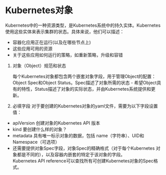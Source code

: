 # Kubernetes对象
Kubernetes中的一种资源类型，是Kubernetes系统中的持久实体。Kubernetes使用这些实体来表示集群的状态。具体来说，他们可以描述：  
- 容器化应用正在运行(以及在哪些节点上)
- 这些应用可用的资源
- 关于这些应用如何运行的策略，如重新策略，升级和容错  

1. 对象（Object）规范和状态

   每个Kubernetes对象都包含两个嵌套对象字段，用于管理Object的配置：Object Spec和Object Status。Spec描述了对象所需的状态 - 希望Object具有的特性，Status描述了对象的实际状态，并由Kubernetes系统提供和更新。

2. 必填字段 
   对于要创建的Kubernetes对象的yaml文件，需要为以下字段设置值：  

 - apiVersion 创建对象的Kubernetes API 版本  
 - kind 要创建什么样的对象？  
 - metadata 具有唯一标示对象的数据，包括 name（字符串）、UID和Namespace（可选项）  
 - 还需要提供对象Spec字段，对象Spec的精确格式（对于每个Kubernetes 对象都是不同的），以及容器内嵌套的特定于该对象的字段。  
Kubernetes API reference可以查找所有可创建Kubernetes对象的Spec格式。
